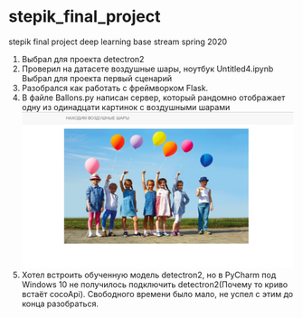 # stepik_final_project
stepik final project deep learning base stream spring 2020
1) Выбрал для проекта detectron2
2) Проверил на датасете воздушные шары, ноутбук Untitled4.ipynb
Выбрал для проекта первый сценарий
3) Разобрался как работать с фреймворком Flask.
4) В файле Ballons.py написан сервер, который рандомно отображает одну из одинадцати картинок с воздушными шарами
![](https://github.com/YYEnioneYY/stepik_final_project/blob/master/site.jpg)
5) Хотел встроить обученную модель detectron2, но в PyCharm под Windows 10 не получилось подключить detectron2(Почему то криво встаёт cocoApi).
Свободного времени было мало, не успел с этим до конца разобраться. 
